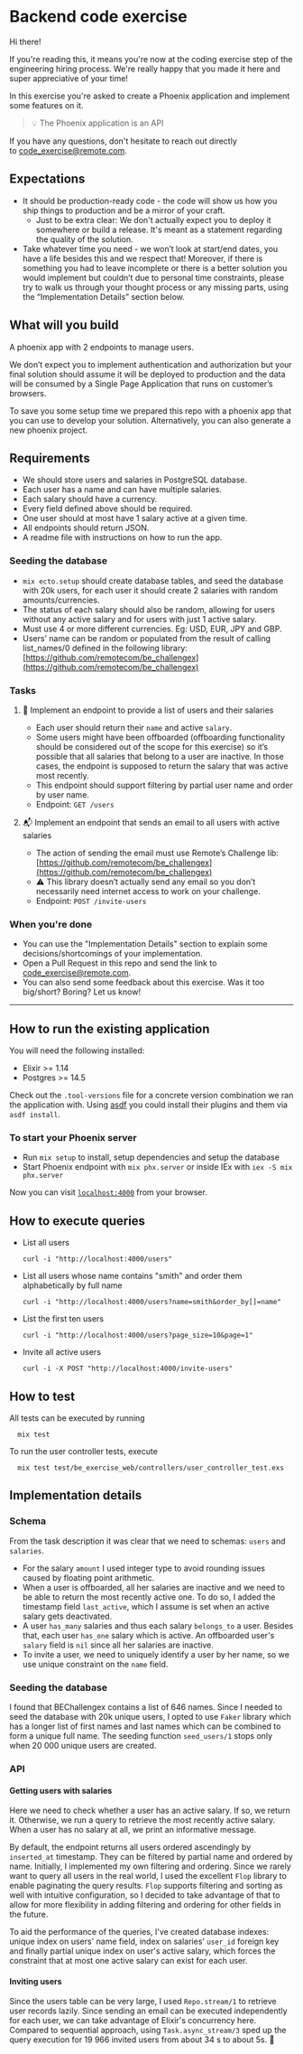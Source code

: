 # Backend code exercise

Hi there!

If you're reading this, it means you're now at the coding exercise step of the engineering hiring process. We're really happy that you made it here and super appreciative of your time!

In this exercise you're asked to create a Phoenix application and implement some features on it.

> 💡 The Phoenix application is an API

If you have any questions, don't hesitate to reach out directly to [code_exercise@remote.com](mailto:code_exercise@remote.com).

## Expectations

- It should be production-ready code - the code will show us how you ship things to production and be a mirror of your craft.
  - Just to be extra clear: We don't actually expect you to deploy it somewhere or build a release. It's meant as a statement regarding the quality of the solution.
- Take whatever time you need - we won’t look at start/end dates, you have a life besides this and we respect that! Moreover, if there is something you had to leave incomplete or there is a better solution you would implement but couldn’t due to personal time constraints, please try to walk us through your thought process or any missing parts, using the “Implementation Details” section below.

## What will you build

A phoenix app with 2 endpoints to manage users.

We don’t expect you to implement authentication and authorization but your final solution should assume it will be deployed to production and the data will be consumed by a Single Page Application that runs on customer’s browsers.

To save you some setup time we prepared this repo with a phoenix app that you can use to develop your solution. Alternatively, you can also generate a new phoenix project.

## Requirements

- We should store users and salaries in PostgreSQL database.
- Each user has a name and can have multiple salaries.
- Each salary should have a currency.
- Every field defined above should be required.
- One user should at most have 1 salary active at a given time.
- All endpoints should return JSON.
- A readme file with instructions on how to run the app.

### Seeding the database

- `mix ecto.setup` should create database tables, and seed the database with 20k users, for each user it should create 2 salaries with random amounts/currencies.
- The status of each salary should also be random, allowing for users without any active salary and for users with just 1 active salary.
- Must use 4 or more different currencies. Eg: USD, EUR, JPY and GBP.
- Users’ name can be random or populated from the result of calling list_names/0 defined in the following library: [https://github.com/remotecom/be_challengex](https://github.com/remotecom/be_challengex)

### Tasks

1. 📄 Implement an endpoint to provide a list of users and their salaries
    - Each user should return their `name` and active `salary`.
    - Some users might have been offboarded (offboarding functionality should be considered out of the scope for this exercise) so it’s possible that all salaries that belong to a user are inactive. In those cases, the endpoint is supposed to return the salary that was active most recently.
    - This endpoint should support filtering by partial user name and order by user name.
    - Endpoint: `GET /users`

2. 📬 Implement an endpoint that sends an email to all users with active salaries
    - The action of sending the email must use Remote’s Challenge lib: [https://github.com/remotecom/be_challengex](https://github.com/remotecom/be_challengex)
    - ⚠️ This library doesn’t actually send any email so you don’t necessarily need internet access to work on your challenge.
    - Endpoint: `POST /invite-users`

### When you're done

- You can use the "Implementation Details" section to explain some decisions/shortcomings of your implementation.
- Open a Pull Request in this repo and send the link to [code_exercise@remote.com](mailto:code_exercise@remote.com).
- You can also send some feedback about this exercise. Was it too big/short? Boring? Let us know!

---

## How to run the existing application

You will need the following installed:

- Elixir >= 1.14
- Postgres >= 14.5

Check out the `.tool-versions` file for a concrete version combination we ran the application with. Using [asdf](https://github.com/asdf-vm/asdf) you could install their plugins and them via `asdf install`.

### To start your Phoenix server

- Run `mix setup` to install, setup dependencies and setup the database
- Start Phoenix endpoint with `mix phx.server` or inside IEx with `iex -S mix phx.server`

Now you can visit [`localhost:4000`](http://localhost:4000) from your browser.


## How to execute queries

* List all users

      curl -i "http://localhost:4000/users"

* List all users whose name contains "smith" and order them alphabetically by full name

      curl -i "http://localhost:4000/users?name=smith&order_by[]=name"

* List the first ten users

      curl -i "http://localhost:4000/users?page_size=10&page=1"

* Invite all active users

      curl -i -X POST "http://localhost:4000/invite-users"


## How to test

All tests can be executed by running

      mix test

To run the user controller tests, execute

      mix test test/be_exercise_web/controllers/user_controller_test.exs

## Implementation details

### Schema

From the task description it was clear that we need to schemas: `users` and `salaries`.
* For the salary `amount` I used integer type to avoid rounding issues caused by floating point arithmetic.
* When a user is offboarded, all her salaries are inactive and we need to be able to return the most recently active one. To do so, I added the timestamp field `last_active`, which I assume is set when an active salary gets deactivated.
* A user `has_many` salaries and thus each salary `belongs_to` a user. Besides that, each user `has_one` salary which is active. An offboarded user's `salary` field is `nil` since all her salaries are inactive.
* To invite a user, we need to uniquely identify a user by her name, so we use unique constraint on the `name` field.

### Seeding the database

I found that BEChallengex contains a list of 646 names. Since I needed to seed the database with 20k unique users, I opted to use `Faker` library which has a longer list of first names and last names which can be combined to form a unique full name. The seeding function `seed_users/1` stops only when 20 000 unique users are created.

### API

#### Getting users with salaries

Here we need to check whether a user has an active salary. If so, we return it. Otherwise, we run a query to retrieve the most recently active salary. When a user has no salary at all, we print an informative message.

By default, the endpoint returns all users ordered ascendingly by `inserted_at` timestamp. They can be filtered by partial name and ordered by name. Initially, I implemented my own filtering and ordering. Since we rarely want to query all users in the real world, I used the excellent `Flop` library to enable paginating the query results.  `Flop` supports filtering and sorting as well with intuitive configuration, so I decided to take advantage of that to allow for more flexibility in adding filtering and ordering for other fields in the future.

To aid the performance of the queries, I've created database indexes: unique index on users' name field, index on salaries' `user_id` foreign key and finally partial unique index on user's active salary, which forces the constraint that at most one active salary can exist for each user.

#### Inviting users

Since the users table can be very large, I used `Repo.stream/1` to retrieve user records lazily. Since sending an email can be executed independently for each user, we can take advantage of Elixir's concurrency here. Compared to sequential approach, using `Task.async_stream/3` sped up the query execution for 19 966 invited users from about 34 s to about 5s. 💪
